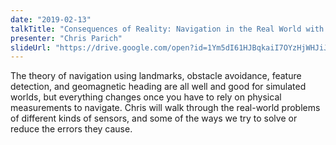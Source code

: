 ```yaml
---
date: "2019-02-13"
talkTitle: "Consequences of Reality: Navigation in the Real World with Robot"
presenter: "Chris Parich"
slideUrl: "https://drive.google.com/open?id=1Ym5dI61HJBqkaiI7OYzHjWHJiJOyTpri"
---
```


The theory of navigation using landmarks, obstacle avoidance, feature detection, and geomagnetic heading are all well and good for simulated worlds, but everything changes once you have to rely on physical measurements to navigate. Chris will walk through the real-world problems of different kinds of sensors, and some of the ways we try to solve or reduce the errors they cause.
